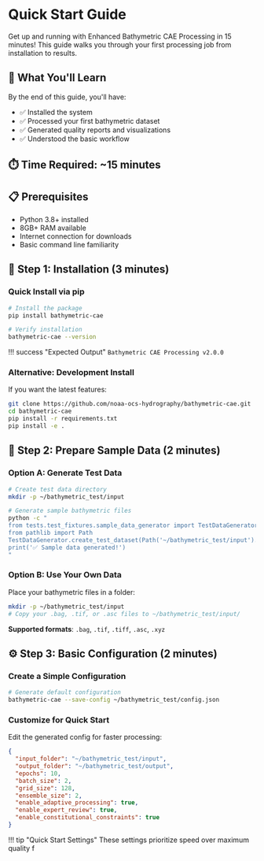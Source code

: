 # Quick Start Guide

Get up and running with Enhanced Bathymetric CAE Processing in 15 minutes! This guide walks you through your first processing job from installation to results.

## 🎯 What You'll Learn

By the end of this guide, you'll have:
- ✅ Installed the system
- ✅ Processed your first bathymetric dataset
- ✅ Generated quality reports and visualizations
- ✅ Understood the basic workflow

## ⏱️ Time Required: ~15 minutes

## 📋 Prerequisites

- Python 3.8+ installed
- 8GB+ RAM available
- Internet connection for downloads
- Basic command line familiarity

## 🚀 Step 1: Installation (3 minutes)

### Quick Install via pip

```bash
# Install the package
pip install bathymetric-cae

# Verify installation
bathymetric-cae --version
```

!!! success "Expected Output"
    ```
    Bathymetric CAE Processing v2.0.0
    ```

### Alternative: Development Install

If you want the latest features:

```bash
git clone https://github.com/noaa-ocs-hydrography/bathymetric-cae.git
cd bathymetric-cae
pip install -r requirements.txt
pip install -e .
```

## 📁 Step 2: Prepare Sample Data (2 minutes)

### Option A: Generate Test Data

```bash
# Create test data directory
mkdir -p ~/bathymetric_test/input

# Generate sample bathymetric files
python -c "
from tests.test_fixtures.sample_data_generator import TestDataGenerator
from pathlib import Path
TestDataGenerator.create_test_dataset(Path('~/bathymetric_test/input').expanduser(), 3)
print('✅ Sample data generated!')
"
```

### Option B: Use Your Own Data

Place your bathymetric files in a folder:
```bash
mkdir -p ~/bathymetric_test/input
# Copy your .bag, .tif, or .asc files to ~/bathymetric_test/input/
```

**Supported formats**: `.bag`, `.tif`, `.tiff`, `.asc`, `.xyz`

## ⚙️ Step 3: Basic Configuration (2 minutes)

### Create a Simple Configuration

```bash
# Generate default configuration
bathymetric-cae --save-config ~/bathymetric_test/config.json
```

### Customize for Quick Start

Edit the generated config for faster processing:

```json
{
  "input_folder": "~/bathymetric_test/input",
  "output_folder": "~/bathymetric_test/output",
  "epochs": 10,
  "batch_size": 2,
  "grid_size": 128,
  "ensemble_size": 2,
  "enable_adaptive_processing": true,
  "enable_expert_review": true,
  "enable_constitutional_constraints": true
}
```

!!! tip "Quick Start Settings"
    These settings prioritize speed over maximum quality f
